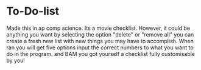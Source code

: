 # To-Do-list
Made this in ap comp science. Its a movie checklist. However, it could be anything you want by selecting the option "delete" or "remove all" you can create a fresh new list with new things you may have to accomplish. When ran you will get five options input the correct numbers to what you want to do in the program. and BAM you got yourself a checklist fully customisable by you!
